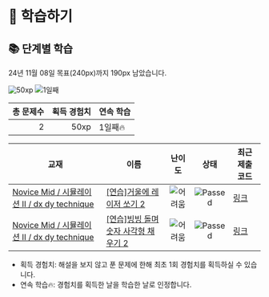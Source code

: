 # 📖 학습하기

## 📚 단계별 학습
24년 11월 08일 목표(240px)까지 190px 남았습니다.

![50xp](https://img.shields.io/badge/EXP-50xp-%235cb85c.svg?for-the-badge)
![1일째](https://img.shields.io/badge/연속학습-1일째-%23E34F26.svg?for-the-badge)

|총 문제수|획득 경험치|연속 학습|
|---:|---:|---|
2|50xp|1일째🔥|

|교재|이름|난이도|상태|최근 제출 코드|
|---|---|:---:|:---:|---|
|[Novice Mid / 시뮬레이션 II / dx dy technique](https://www.codetree.ai/missions?missionId=5)|[[연습]거울에 레이저 쏘기 2](https://www.codetree.ai/missions/5/problems/shoot-a-laser-in-the-mirror-2)|![어려움][hard]|![Passed][passed]|[링크](https://github.com/stats-dev/coding_test_with_python/blob/main/241108/%EA%B1%B0%EC%9A%B8%EC%97%90%20%EB%A0%88%EC%9D%B4%EC%A0%80%20%EC%8F%98%EA%B8%B0%202/shoot-a-laser-in-the-mirror-2.py)|
|[Novice Mid / 시뮬레이션 II / dx dy technique](https://www.codetree.ai/missions?missionId=5)|[[연습]빙빙 돌며 숫자 사각형 채우기 2](https://www.codetree.ai/missions/5/problems/snail-number-square-2)|![어려움][hard]|![Passed][passed]|[링크](https://github.com/stats-dev/coding_test_with_python/blob/main/241108/%EB%B9%99%EB%B9%99%20%EB%8F%8C%EB%A9%B0%20%EC%88%AB%EC%9E%90%20%EC%82%AC%EA%B0%81%ED%98%95%20%EC%B1%84%EC%9A%B0%EA%B8%B0%202/snail-number-square-2.py)|


* 획득 경험치: 해설을 보지 않고 푼 문제에 한해 최초 1회 경험치를 획득하실 수 있습니다.
* 연속 학습🔥: 경험치를 획득한 날을 학습한 날로 인정합니다.










[b5]: https://img.shields.io/badge/Bronze_5-%235D3E31.svg
[b4]: https://img.shields.io/badge/Bronze_4-%235D3E31.svg
[b3]: https://img.shields.io/badge/Bronze_3-%235D3E31.svg
[b2]: https://img.shields.io/badge/Bronze_2-%235D3E31.svg
[b1]: https://img.shields.io/badge/Bronze_1-%235D3E31.svg
[s5]: https://img.shields.io/badge/Silver_5-%23394960.svg
[s4]: https://img.shields.io/badge/Silver_4-%23394960.svg
[s3]: https://img.shields.io/badge/Silver_3-%23394960.svg
[s2]: https://img.shields.io/badge/Silver_2-%23394960.svg
[s1]: https://img.shields.io/badge/Silver_1-%23394960.svg
[g5]: https://img.shields.io/badge/Gold_5-%23FFC433.svg
[g4]: https://img.shields.io/badge/Gold_4-%23FFC433.svg
[g3]: https://img.shields.io/badge/Gold_3-%23FFC433.svg
[g2]: https://img.shields.io/badge/Gold_2-%23FFC433.svg
[g1]: https://img.shields.io/badge/Gold_1-%23FFC433.svg
[p5]: https://img.shields.io/badge/Platinum_5-%2376DDD8.svg
[p4]: https://img.shields.io/badge/Platinum_4-%2376DDD8.svg
[p3]: https://img.shields.io/badge/Platinum_3-%2376DDD8.svg
[p2]: https://img.shields.io/badge/Platinum_2-%2376DDD8.svg
[p1]: https://img.shields.io/badge/Platinum_1-%2376DDD8.svg
[passed]: https://img.shields.io/badge/Passed-%23009D27.svg
[failed]: https://img.shields.io/badge/Failed-%23D24D57.svg
[easy]: https://img.shields.io/badge/쉬움-%235cb85c.svg?for-the-badge
[medium]: https://img.shields.io/badge/보통-%23FFC433.svg?for-the-badge
[hard]: https://img.shields.io/badge/어려움-%23D24D57.svg?for-the-badge
